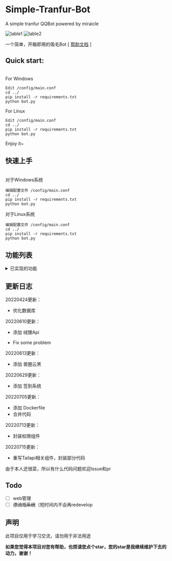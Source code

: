 # Simple-Tranfur-Bot
A simple tranfur QQBot powered by miraicle

![lable1](https://img.shields.io/static/v1?label=python&message=3.9&color=green) ![lable2](https://img.shields.io/static/v1?label=powered%20by&message=miraicle&color=red)

一个简单，开箱即用的吸毛Bot  [ [帮助文档](https://www.uwpg.xyz/docs "帮助文档") ]

## Quick start: ##
<br>
  For Windows 

    Edit /config/main.conf 
    cd ../
    pip install -r requirements.txt
	python bot.py

  For Linux

    Edit /config/main.conf 
    cd ../
    pip install -r requirements.txt
	python bot.py
    


Enjoy it~

## 快速上手 ##
<br>
   对于Windows系统

    编辑配置文件 /config/main.conf 
    cd ../
    pip install -r requirements.txt
	python bot.py

   对于Linux系统

    编辑配置文件 /config/main.conf 
    cd ../
    pip install -r requirements.txt
	python bot.py
## 功能列表
<details>
<summary>已实现的功能</summary>

### 已实现的常用功能
- [x] 来只毛
- [x] 来只xxx
- [x] 找毛图 x
- [x] 每日鉴毛
- [x] 查云黑

</details>

## 更新日志 ##

20220424更新：

- 优化数据库

20220610更新：

- 添加 绒狸Api

- Fix some problem

20220613更新：

- 添加 兽圈云黑

20220629更新：

- 添加 签到系统


20220705更新：

- 添加 Dockerfile
- 合并代码

20220713更新：

- 封装权限组件

20220715更新：

- 重写Tailapi相关组件，封装部分代码


由于本人还很菜，所以有什么代码问题欢迎Issue和pr

## Todo
- [ ] web管理
- [ ] <s>漂流瓶系统</s>（短时间内不会再redevelop
## 声明
此项目仅用于学习交流，请勿用于非法用途


**如果您觉得本项目对您有帮助，也烦请您点个star，您的star是我继续维护下去的动力，谢谢！**
